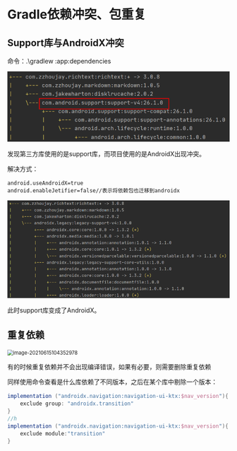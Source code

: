 # Gradle依赖冲突、包重复

## Support库与AndroidX冲突

命令：.\gradlew :app:dependencies

<img src="_pic\image-20210615101631697.png" alt="image-20210615101631697" style="zoom:80%;" />

发现第三方库使用的是support库，而项目使用的是AndroidX出现冲突。

解决方式：

```bash
android.useAndroidX=true
android.enableJetifier=false//表示将依赖包也迁移到androidx
```

<img src="_pic\image-20210615102338491.png" alt="image-20210615102338491" style="zoom:80%;" />

此时support库变成了AndroidX。

## 重复依赖

<img src="C:\Users\lenovo\Desktop\MyStudySummary\MyStudySummary\Android\项目开发\_pic\image-20210615104352978.png" alt="image-20210615104352978" style="zoom:80%;" />

有的时候重复依赖并不会出现编译错误，如果有必要，则需要删除重复依赖

同样使用命令查看是什么库依赖了不同版本，之后在某个库中剔除一个版本：

```groovy
implementation ("androidx.navigation:navigation-ui-ktx:$nav_version"){
    exclude group: "androidx.transition"
}
//h
implementation ("androidx.navigation:navigation-ui-ktx:$nav_version"){
    exclude module:"transition"
}
```

